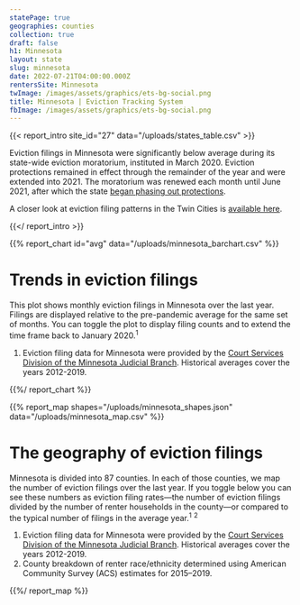 ```yaml
---
statePage: true
geographies: counties
collection: true
draft: false
h1: Minnesota
layout: state
slug: minnesota
date: 2022-07-21T04:00:00.000Z
rentersSite: Minnesota
twImage: /images/assets/graphics/ets-bg-social.png
title: Minnesota | Eviction Tracking System
fbImage: /images/assets/graphics/ets-bg-social.png
---
```


{{< report_intro site_id="27" data="/uploads/states_table.csv" >}}



Eviction filings in Minnesota were significantly below average during its state-wide eviction moratorium, instituted in March 2020. Eviction protections remained in effect through the remainder of the year and were extended into 2021. The moratorium was renewed each month until June 2021, after which the state [began phasing out protections](https://nlihc.org/resource/minnesotas-eviction-moratorium-ramp). 

 A closer look at eviction filing patterns in the Twin Cities is [available here](https://evictionlab.org/eviction-tracking/minneapolis-saint-paul-mn/).



{{</ report_intro >}}



{{% report_chart id="avg" data="/uploads/minnesota_barchart.csv" %}}

# Trends in eviction filings

This plot shows monthly eviction filings in Minnesota over the last year. Filings are displayed relative to the pre-pandemic average for the same set of months. You can toggle the plot to display filing counts and to extend the time frame back to January 2020.<sup>1</sup>

1. Eviction filing data for Minnesota were provided by the [Court Services Division of the Minnesota Judicial Branch](https://www.mncourts.gov/State-Court-Administrators-Office/Court-Services.aspx). Historical averages cover the years 2012-2019.

{{%/ report_chart %}}



{{% report_map shapes="/uploads/minnesota_shapes.json" data="/uploads/minnesota_map.csv" %}}

# The geography of eviction filings

Minnesota is divided into 87 counties. In each of those counties, we map the number of eviction filings over the last year. If you toggle below you can see these numbers as eviction filing rates—the number of eviction filings divided by the number of renter households in the county—or compared to the typical number of filings in the average year.<sup>1</sup> <sup>2</sup> 

1. Eviction filing data for Minnesota were provided by the [Court Services Division of the Minnesota Judicial Branch](https://www.mncourts.gov/State-Court-Administrators-Office/Court-Services.aspx). Historical averages cover the years 2012-2019.
2. County breakdown of renter race/ethnicity determined using American Community Survey (ACS) estimates for 2015–2019.

{{%/ report_map %}}